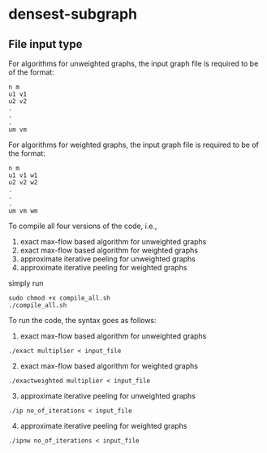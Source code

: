 # densest-subgraph

## File input type
For algorithms for unweighted graphs, the input graph file is required to be of the format:

```
n m
u1 v1
u2 v2
.
.
.
um vm
```

For algorithms for weighted graphs, the input graph file is required to be of the format:

```
n m
u1 v1 w1
u2 v2 w2
.
.
.
um vm wm
```


To compile all four versions of the code, i.e.,

1. exact max-flow based algorithm for unweighted graphs
2. exact max-flow based algorithm for weighted graphs
3. approximate iterative peeling for unweighted graphs
4. approximate iterative peeling for weighted graphs

simply run
```
sudo chmod +x compile_all.sh
./compile_all.sh
```

To run the code, the syntax goes as follows:

1. exact max-flow based algorithm for unweighted graphs

```
./exact multiplier < input_file
```

2. exact max-flow based algorithm for weighted graphs

```
./exactweighted multiplier < input_file
```

3. approximate iterative peeling for unweighted graphs

```
./ip no_of_iterations < input_file
```

4. approximate iterative peeling for weighted graphs

```
./ipnw no_of_iterations < input_file
```
